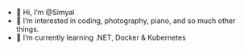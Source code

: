 - 👋 Hi, I’m @Simyal
- 👀 I’m interested in coding, photography, piano, and so much other things.
- 🌱 I’m currently learning .NET, Docker & Kubernetes
